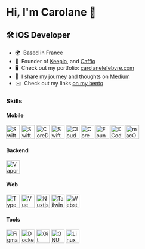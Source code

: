 Hi, I'm Carolane 👋
=========================================================================================================================================

🛠️ iOS Developer
-------------------- 

*   🌍  Based in France
*   📱  Founder of [Keepio](http://www.keepio.fr), and [Caffio](http://www.caffio.fr)
*   🖥️  Check out my portfolio: [carolanelefebvre.com](http://carolanelefebvre.com)
*   🚀  I share my journey and thoughts on [Medium](https://medium.com/@carolane_lefebvre)
*   ✉️  Check out my links [on my bento](https://bento.me/okeep)

### Skills 
  #### Mobile
<p align="left">
  <a href="https://developer.apple.com/swift/" target="_blank" rel="noreferrer"><img src="https://raw.githubusercontent.com/danielcranney/readme-generator/main/public/icons/skills/swift-colored.svg" width="36" height="36" alt="Swift" /></a>
  <a href="https://developer.apple.com/swift/" target="_blank" rel="noreferrer"><img src="https://developer.apple.com/assets/elements/icons/swiftui/swiftui-96x96_2x.png" width="36" height="36" alt="SwiftUI" /></a>
  <a href="https://developer.apple.com/documentation/coredata" target="_blank" rel="noreferrer"><img src="https://miro.medium.com/v2/resize:fit:300/0*dmd7Gxv_QzTnWr-X.png" width="36" height="36" alt="CoreData" /></a>
  <a href="https://developer.apple.com/xcode/swiftdata/" target="_blank" rel="noreferrer"><img src="https://developer.apple.com/assets/elements/icons/swiftdata/swiftdata-96x96_2x.png" width="36" height="36" alt="SwiftData" /></a>
  <a href="https://developer.apple.com/icloud/cloudkit/" target="_blank" rel="noreferrer"><img src="https://swiftwithmajid.com/public/cloudkit.png" width="36" height="36" alt="CloudKit" /></a>
  <a href="https://developer.apple.com/documentation/coreml/" target="_blank" rel="noreferrer"><img src="https://developer.apple.com/assets/elements/icons/create-ml/create-ml-96x96_2x.png" width="36" height="36" alt="CoreML" /></a>
    <a href="https://developer.apple.com/documentation/coreml/" target="_blank" rel="noreferrer"><img src="https://developer.apple.com/assets/elements/icons/foundationmodel/foundationmodel-96x96_2x.png" width="36" height="36" alt="FoundationModels" /></a>
  <a href="https://www.xcode.com" target="_blank" rel="noreferrer"><img src="https://raw.githubusercontent.com/danielcranney/readme-generator/main/public/icons/skills/xcode.svg" width="36" height="36" alt="XCode" /></a>
  <a href="https://www.apple.com/" target="_blank" rel="noreferrer"><img src="https://img.icons8.com/ios7/600/FFFFFF/mac-os.png" width="36" height="36" alt="macOS" /></a>
  
</p>

#### Backend
<p align="left">
  <a href="https://vapor.codes/" target="_blank" rel="noreferrer"><img src="https://docs.vapor.codes/assets/logo.png" width="36" height="36" alt="Vapor" /></a>
</p>

#### Web
<p align="left">
  <a href="https://www.typescriptlang.org/" target="_blank" rel="noreferrer"><img src="https://raw.githubusercontent.com/danielcranney/readme-generator/main/public/icons/skills/typescript-colored.svg" width="36" height="36" alt="TypeScript" /></a>
  <a href="https://vuejs.org/" target="_blank" rel="noreferrer"><img src="https://raw.githubusercontent.com/danielcranney/readme-generator/main/public/icons/skills/vuejs-colored.svg" width="36" height="36" alt="Vue" /></a>
  <a href="https://nuxtjs.org/" target="_blank" rel="noreferrer"><img src="https://raw.githubusercontent.com/danielcranney/readme-generator/main/public/icons/skills/nuxtjs-colored.svg" width="36" height="36" alt="Nuxtjs" /></a>
  <a href="https://tailwindcss.com/" target="_blank" rel="noreferrer"><img src="https://raw.githubusercontent.com/danielcranney/readme-generator/main/public/icons/skills/tailwindcss-colored.svg" width="36" height="36" alt="TailwindCSS" /></a>
  <a href="https://www.jetbrains.com/webstorm/" target="_blank" rel="noreferrer"><img src="https://upload.wikimedia.org/wikipedia/commons/c/c0/WebStorm_Icon.svg" width="36" height="36" alt="Webstorm" /></a>
</p>

#### Tools
<p align="left">
  <a href="https://www.figma.com/" target="_blank" rel="noreferrer"><img src="https://raw.githubusercontent.com/danielcranney/readme-generator/main/public/icons/skills/figma-colored.svg" width="36" height="36" alt="Figma" /></a>
  <a href="https://www.docker.com/" target="_blank" rel="noreferrer"><img src="https://raw.githubusercontent.com/danielcranney/readme-generator/main/public/icons/skills/docker-colored.svg" width="36" height="36" alt="Docker" /></a>
  <a href="https://git-scm.com/" target="_blank" rel="noreferrer"><img src="https://raw.githubusercontent.com/danielcranney/readme-generator/main/public/icons/skills/git-colored.svg" width="36" height="36" alt="Git" /></a>
  <a href="https://www.gnu.org/software/bash/" target="_blank" rel="noreferrer"><img src="https://raw.githubusercontent.com/danielcranney/readme-generator/main/public/icons/skills/gnubash.svg" width="36" height="36" alt="GNU Bash" /></a>
  <a href="https://www.linux.org" target="_blank" rel="noreferrer"><img src="https://raw.githubusercontent.com/danielcranney/readme-generator/main/public/icons/skills/linux-colored.svg" width="36" height="36" alt="Linux" /></a>
</p>
